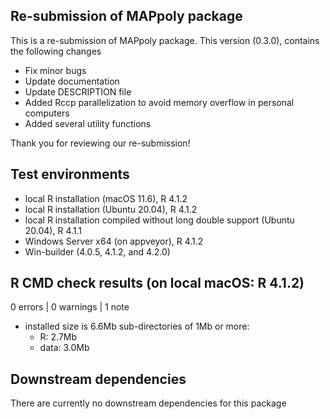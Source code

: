 ## Re-submission of MAPpoly package

This is a re-submission of MAPpoly package. This version (0.3.0), contains the following changes

  - Fix minor bugs 
  - Update documentation 
  - Update DESCRIPTION file
  - Added Rccp parallelization to avoid memory overflow in personal computers
  - Added several utility functions

Thank you for reviewing our re-submission!

## Test environments
* local R installation (macOS 11.6), R 4.1.2
* local R installation (Ubuntu 20.04), R 4.1.2
* local R installation compiled without long double support (Ubuntu 20.04), R 4.1.1
* Windows Server x64 (on appveyor), R 4.1.2
* Win-builder (4.0.5, 4.1.2, and 4.2.0)

## R CMD check results (on local macOS: R 4.1.2)

0 errors | 0 warnings | 1 note

* installed size is 6.6Mb
  sub-directories of 1Mb or more:
    * R:      2.7Mb
    * data:   3.0Mb

## Downstream dependencies

 There are currently no downstream dependencies for this package
